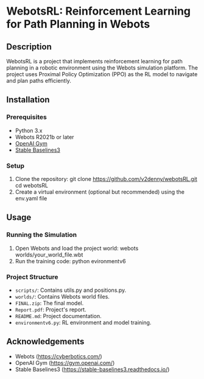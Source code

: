 # WebotsRL: Reinforcement Learning for Path Planning in Webots

## Description

WebotsRL is a project that implements reinforcement learning for path planning in a robotic environment using the Webots simulation platform. The project uses Proximal Policy Optimization (PPO) as the RL model to navigate and plan paths efficiently.

## Installation

### Prerequisites

- Python 3.x
- Webots R2021b or later
- [OpenAI Gym](https://github.com/openai/gym)
- [Stable Baselines3](https://github.com/DLR-RM/stable-baselines3)

### Setup

1. Clone the repository:
   git clone https://github.com/v2denny/webotsRL.git
   cd webotsRL
2. Create a virtual environment (optional but recommended) using the env.yaml file

## Usage

### Running the Simulation

1. Open Webots and load the project world:
   webots worlds/your_world_file.wbt
2. Run the training code:
   python evironmentv6

### Project Structure

- `scripts/`: Contains utils.py and positions.py.
- `worlds/`: Contains Webots world files.
- `FINAL.zip`: The final model.
- `Report.pdf`: Project's report.
- `README.md`: Project documentation.
- `environmentv6.py`: RL environment and model training.


## Acknowledgements

- Webots (https://cyberbotics.com/)
- OpenAI Gym (https://gym.openai.com/)
- Stable Baselines3 (https://stable-baselines3.readthedocs.io/)

















